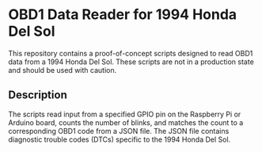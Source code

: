 # OBD1 Data Reader for 1994 Honda Del Sol

This repository contains a proof-of-concept scripts designed to read OBD1 data from a 1994 Honda Del Sol. These scripts are not in a production state and should be used with caution.

## Description
The scripts read input from a specified GPIO pin on the Raspberry Pi or Arduino board, counts the number of blinks, and matches the count to a corresponding OBD1 code from a JSON file. The JSON file contains diagnostic trouble codes (DTCs) specific to the 1994 Honda Del Sol.
